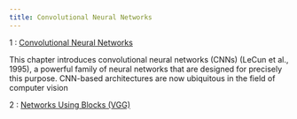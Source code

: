 ```yaml
---
title: Convolutional Neural Networks
---
```


1
: [Convolutional Neural Networks](https://d2l.ai/chapter_convolutional-neural-networks/index.html)

This chapter introduces convolutional neural networks (CNNs) (LeCun et al., 1995), a powerful family of neural networks that are designed for precisely this purpose. CNN-based architectures are now ubiquitous in the field of computer vision

2
: [Networks Using Blocks (VGG)](https://d2l.ai/chapter_convolutional-modern/vgg.html)
